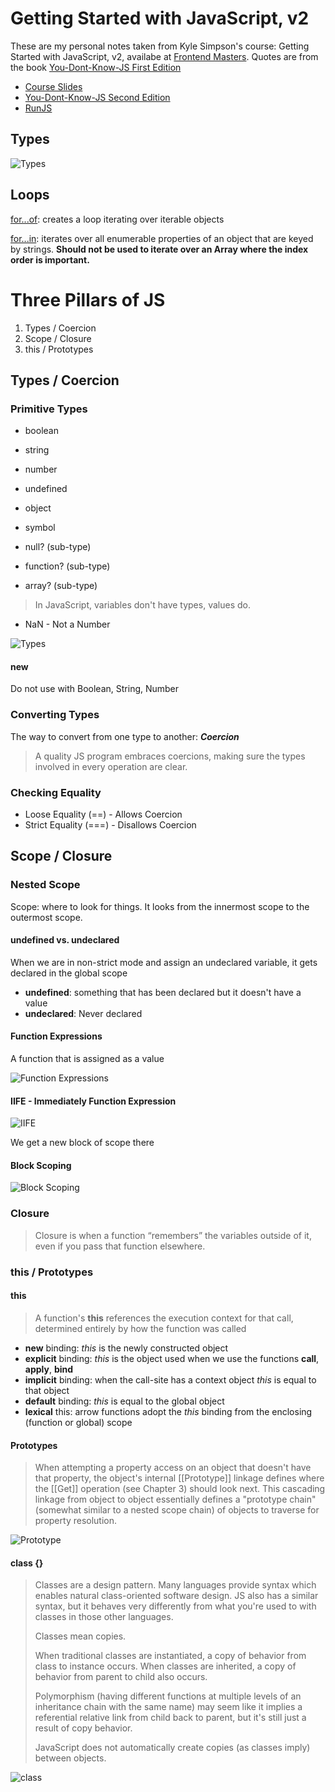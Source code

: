 # Getting Started with JavaScript, v2

These are my personal notes taken from Kyle Simpson's course: Getting Started with JavaScript, v2, availabe at [Frontend Masters](https://frontendmasters.com/courses/getting-started-javascript-v2/). Quotes are from the book [You-Dont-Know-JS First Edition](https://github.com/getify/You-Dont-Know-JS/blob/1st-ed/README.md)

- [Course Slides](https://static.frontendmasters.com/resources/2019-05-08-getting-into-javascript/getting-into-javascript.pdf)
- [You-Dont-Know-JS Second Edition](https://github.com/getify/You-Dont-Know-JS)
- [RunJS](https://runjs.app/)

## Types

![Types](images/types.png)

## Loops

[for...of](https://developer.mozilla.org/en-US/docs/Web/JavaScript/Reference/Statements/for...of): creates a loop iterating over iterable objects

[for...in](https://developer.mozilla.org/en-US/docs/Web/JavaScript/Reference/Statements/for...in): iterates over all enumerable properties of an object that are keyed by strings. **Should not be used to iterate over an Array where the index order is important.**

 # Three Pillars of JS
 
 1. Types / Coercion
 2. Scope / Closure
 3. this / Prototypes

## Types / Coercion

### Primitive Types

- boolean
- string
- number
- undefined
- object
- symbol

- null? (sub-type)
- function? (sub-type)
- array? (sub-type)

> In JavaScript, variables don't have types, values do.

- NaN - Not a Number

![Types](images/NaN.png)

#### new

Do not use with Boolean, String, Number

### Converting Types

The way to convert from one type to another: _**Coercion**_

> A quality JS program embraces coercions, making sure the types involved in every operation are clear.

### Checking Equality

- Loose Equality (==) - Allows Coercion
- Strict Equality (===) - Disallows Coercion

## Scope / Closure

### Nested Scope

Scope: where to look for things. It looks from the innermost scope to the outermost scope.

#### undefined vs. undeclared

When we are in non-strict mode and assign an undeclared variable, it gets declared in the global scope

- **undefined**: something that has been declared but it doesn't have a value
- **undeclared**: Never declared

#### Function Expressions

A function that is assigned as a value

![Function Expressions](images/FunctionExpressions.png)

#### IIFE - Immediately Function Expression

![IIFE](images/IIFE.png)

We get a new block of scope there

#### Block Scoping

![Block Scoping](images/BlockScoping.png)

### Closure

> Closure is when a function “remembers” the variables outside of it, even if you pass that function elsewhere.

### this / Prototypes

#### this

> A function's **this** references the execution context for that call, determined entirely by how the function was called

- **new** binding: *this* is the newly constructed object
- **explicit** binding: *this* is the object used when we use the functions **call**, **apply**, **bind**
- **implicit** binding: when the call-site has a context object *this* is equal to that object
- **default** binding: *this* is equal to the global object
- **lexical** this: arrow functions adopt the *this* binding from the enclosing (function or global) scope

#### Prototypes

> When attempting a property access on an object that doesn't have that property, the object's internal [[Prototype]] linkage defines where the [[Get]] operation (see Chapter 3) should look next. This cascading linkage from object to object essentially defines a "prototype chain" (somewhat similar to a nested scope chain) of objects to traverse for property resolution.

![Prototype](images/Prototype.png)

#### class {}

> Classes are a design pattern. Many languages provide syntax which enables natural class-oriented software design. JS also has a similar syntax, but it behaves very differently from what you're used to with classes in those other languages.
> 
> Classes mean copies.
> 
> When traditional classes are instantiated, a copy of behavior from class to instance occurs. When classes are inherited, a copy of behavior from parent to child also occurs.
> 
> Polymorphism (having different functions at multiple levels of an inheritance chain with the same name) may seem like it implies a referential relative link from child back to parent, but it's still just a result of copy behavior.
> 
> JavaScript does not automatically create copies (as classes imply) between objects.

![class](images/Class.png)